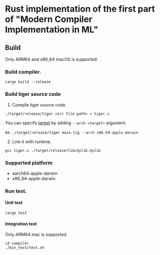# Rust implementation of the first part of "Modern Compiler Implementation in ML"

## Build
Only ARM64 and x86_64 macOS is supported.

### Build compiler.
```
cargo build --release
```



### Build tiger source code

1. Compile tiger source code.
```
./target/release/tiger <src file path> > tiger.s
```

You can specify [target](#supported-platform) by adding `--arch <target>` argument.

ex. `./target/release/tiger main.tig --arch x86_64-apple-darwin`

2. Link it with runtime.
```
gcc tiger.s ./target/release/libcdylib.dylib
```

### Supported platform
- aarch64-apple-darwin
- x86_64-apple-darwin

### Run test.
#### Unit test
``` 
cargo test
```

#### Integration test
Only ARM64 mac is supported.

```
cd compiler
./bin_test/test.sh
```
